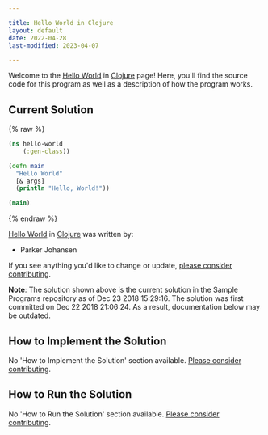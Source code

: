 ```yaml
---

title: Hello World in Clojure
layout: default
date: 2022-04-28
last-modified: 2023-04-07

---
```


Welcome to the [Hello World](https://sampleprograms.io/projects/hello-world) in [Clojure](https://sampleprograms.io/languages/clojure) page! Here, you'll find the source code for this program as well as a description of how the program works.

## Current Solution

{% raw %}

```clojure
(ns hello-world
	(:gen-class))

(defn main
  "Hello World"
  [& args]
  (println "Hello, World!"))

(main)
```

{% endraw %}

[Hello World](https://sampleprograms.io/projects/hello-world) in [Clojure](https://sampleprograms.io/languages/clojure) was written by:

- Parker Johansen

If you see anything you'd like to change or update, [please consider contributing](https://github.com/TheRenegadeCoder/sample-programs).

**Note**: The solution shown above is the current solution in the Sample Programs repository as of Dec 23 2018 15:29:16. The solution was first committed on Dec 22 2018 21:06:24. As a result, documentation below may be outdated.

## How to Implement the Solution

No 'How to Implement the Solution' section available. [Please consider contributing](https://github.com/TheRenegadeCoder/sample-programs-website).

## How to Run the Solution

No 'How to Run the Solution' section available. [Please consider contributing](https://github.com/TheRenegadeCoder/sample-programs-website).